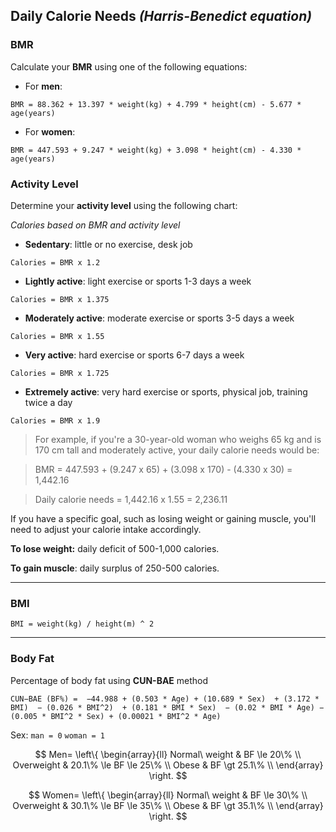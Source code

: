 ## Daily Calorie Needs *(Harris-Benedict equation)*

### BMR
Calculate your **BMR** using one of the following equations:

- For **men**: 

`BMR = 88.362 + 13.397 * weight(kg) + 4.799 * height(cm) - 5.677 * age(years)`

- For **women**: 

`BMR = 447.593 + 9.247 * weight(kg) + 3.098 * height(cm) - 4.330 * age(years)`

### Activity Level
Determine your **activity level** using the following chart:

*Calories based on BMR and activity level*

- **Sedentary**: little or no exercise, desk job

`Calories = BMR x 1.2`
- **Lightly active**: light exercise or sports 1-3 days a week

`Calories = BMR x 1.375`

- **Moderately active**: moderate exercise or sports 3-5 days a week

`Calories = BMR x 1.55`

- **Very active**: hard exercise or sports 6-7 days a week              

`Calories = BMR x 1.725`

- **Extremely active**: very hard exercise or sports, physical job, training twice a day 

`Calories = BMR x 1.9`

>For example, if you're a 30-year-old woman who weighs 65 kg and is 170 cm tall and moderately active, your daily calorie needs would be:

>BMR = 447.593 + (9.247 x 65) + (3.098 x 170) - (4.330 x 30) = 1,442.16 

>Daily calorie needs = 1,442.16 x 1.55 = 2,236.11

If you have a specific goal, such as losing weight or gaining muscle, you'll need to adjust your calorie intake accordingly.

**To lose weight:** daily deficit of 500-1,000 calories.

**To gain muscle**: daily surplus of 250-500 calories.

---

### BMI
`BMI = weight(kg) / height(m) ^ 2`

---

### Body Fat
Percentage of body fat using **CUN-BAE** method

`CUN−BAE (BF%) = 
    −44.988
    + (0.503 * Age)
    + (10.689 * Sex) 
    + (3.172 * BMI) 
    − (0.026 * BMI^2) 
    + (0.181 * BMI * Sex) 
    − (0.02 * BMI * Age)
    − (0.005 * BMI^2 * Sex)
    + (0.00021 * BMI^2 * Age)`

Sex:
`man = 0`
`woman = 1`

$$ Men=   \left\{
\begin{array}{ll}
      Normal\ weight & BF \le 20\% \\
      Overweight & 20.1\% \le BF \le 25\% \\
      Obese & BF \gt 25.1\% \\
\end{array} 
\right.  $$

$$ Women=   \left\{
\begin{array}{ll}
      Normal\ weight & BF \le 30\% \\
      Overweight & 30.1\% \le BF \le 35\% \\
      Obese & BF \gt 35.1\% \\
\end{array} 
\right.  $$





